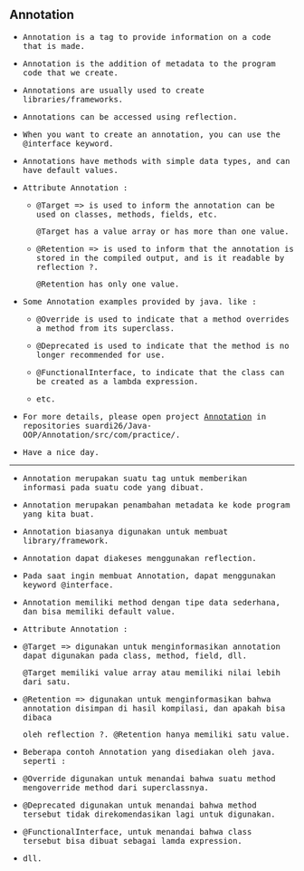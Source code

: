 ## Annotation

- <samp>Annotation is a tag to provide information on a code that is made.</samp>

- <samp>Annotation is the addition of metadata to the program code that we create.</samp>

- <samp>Annotations are usually used to create libraries/frameworks.</samp>

- <samp>Annotations can be accessed using reflection.</samp>

- <samp>When you want to create an annotation, you can use the @interface keyword.</samp>

- <samp>Annotations have methods with simple data types, and can have default values.</samp>

- <samp>Attribute Annotation :</samp>
       
  - <samp>@Target => is used to inform the annotation can be used on classes, methods, fields, etc.</samp>
    
    <samp>@Target has a value array or has more than one value.</samp>

  - <samp>@Retention => is used to inform that the annotation is stored in the compiled output, and is it readable by reflection ?.</samp> 
    
    <samp>@Retention has only one value.</samp>

- <samp>Some Annotation examples provided by java. like :</samp>
 
  - <samp>@Override is used to indicate that a method overrides a method from its superclass.</samp>

  - <samp>@Deprecated is used to indicate that the method is no longer recommended for use.</samp>

  - <samp>@FunctionalInterface, to indicate that the class can be created as a lambda expression.</samp>

  - <samp>etc.</samp>

- <samp>For more details, please open project [Annotation](https://github.com/suardi26/Java-OOP/tree/main/Annotation/src/com/practice) in repositories suardi26/Java-OOP/Annotation/src/com/practice/.</samp>

- <samp>Have a nice day.</samp>

---

- <samp>Annotation merupakan suatu tag untuk memberikan informasi pada suatu code yang dibuat.</samp>

- <samp>Annotation merupakan penambahan metadata ke kode program yang kita buat.</samp>

- <samp>Annotation biasanya digunakan untuk membuat library/framework.</samp>

- <samp>Annotation dapat diakeses menggunakan reflection.</samp>

- <samp>Pada saat ingin membuat Annotation, dapat menggunakan keyword @interface.</samp>

- <samp>Annotation memiliki method dengan tipe data sederhana, dan bisa memiliki default value.</samp>

- <samp>Attribute Annotation :</samp>
       
 - <samp>@Target => digunakan untuk menginformasikan annotation dapat digunakan pada class, method, field, dll.</samp> 
 
   <samp>@Target memiliki value array atau memiliki nilai lebih dari satu.</samp>

 - <samp>@Retention => digunakan untuk menginformasikan bahwa annotation disimpan di hasil kompilasi, dan apakah bisa dibaca</samp> 
  
   <samp>oleh reflection ?. @Retention hanya memiliki satu value.</samp>

- <samp>Beberapa contoh Annotation yang disediakan oleh java. seperti :</samp>
 
 - <samp>@Override digunakan untuk menandai bahwa suatu method mengoverride method dari superclassnya.</samp>

 - <samp>@Deprecated digunakan untuk menandai bahwa method tersebut tidak direkomendasikan lagi untuk digunakan.</samp>

 - <samp>@FunctionalInterface, untuk menandai bahwa class tersebut bisa dibuat sebagai lamda expression.</samp>

 - <samp>dll.</samp>




